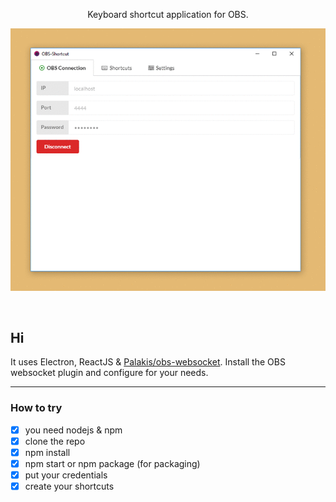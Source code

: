 <p align="center">

  <p align="center">
    Keyboard shortcut application for OBS.
  </p>

  <p align="center">
      <img src="https://github.com/needim/obs-shortcuts/raw/master/demo.gif">
  </p>
</p>

<br>

## Hi

It uses Electron, ReactJS & <a href="https://github.com/Palakis/obs-websocket">Palakis/obs-websocket</a>. Install the OBS websocket plugin and configure for your needs.

---

### How to try

- [x] you need nodejs & npm
- [x] clone the repo
- [x] npm install
- [x] npm start or npm package (for packaging)
- [x] put your credentials
- [x] create your shortcuts

